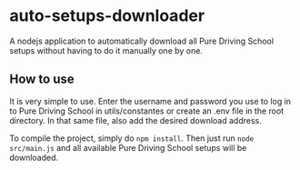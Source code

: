 # auto-setups-downloader
A nodejs application to automatically download all Pure Driving School setups without having to do it manually one by one.

## How to use
It is very simple to use. Enter the username and password you use to log in to Pure Driving School in utils/constantes or create an .env file in the root directory. In that same file, also add the desired download address.

To compile the project, simply do ``npm install``.
Then just run ``node src/main.js`` and all available Pure Driving School setups will be downloaded.
